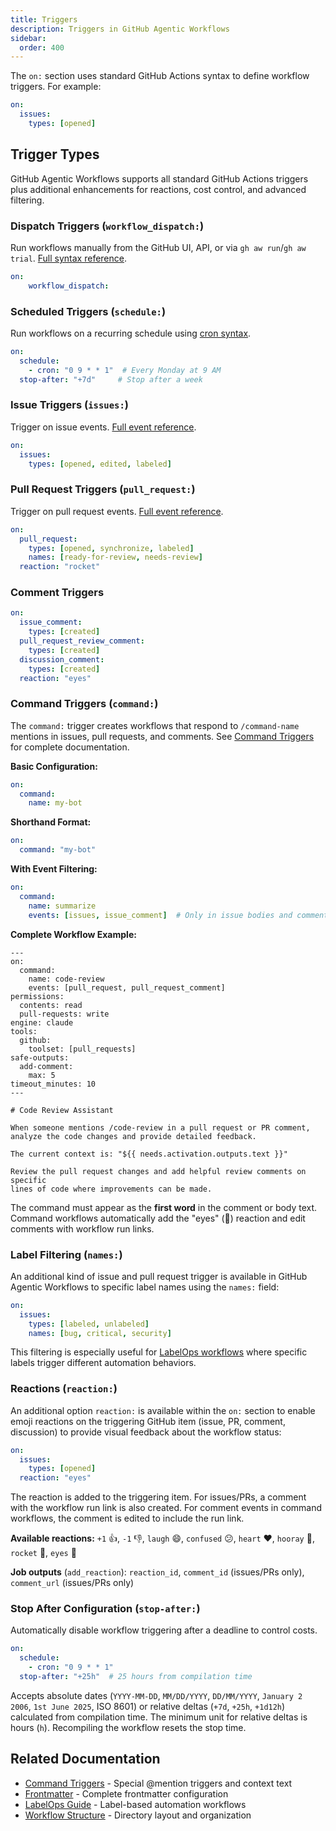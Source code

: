 ```yaml
---
title: Triggers
description: Triggers in GitHub Agentic Workflows
sidebar:
  order: 400
---
```


The `on:` section uses standard GitHub Actions syntax to define workflow triggers. For example:

```yaml
on:
  issues:
    types: [opened]
```

## Trigger Types

GitHub Agentic Workflows supports all standard GitHub Actions triggers plus additional enhancements for reactions, cost control, and advanced filtering.

### Dispatch Triggers (`workflow_dispatch:`)

Run workflows manually from the GitHub UI, API, or via `gh aw run`/`gh aw trial`. [Full syntax reference](https://docs.github.com/en/actions/using-workflows/workflow-syntax-for-github-actions#on).

```yaml
on:
    workflow_dispatch:
```

### Scheduled Triggers (`schedule:`)

Run workflows on a recurring schedule using [cron syntax](https://docs.github.com/en/actions/using-workflows/events-that-trigger-workflows#schedule).

```yaml
on:
  schedule:
    - cron: "0 9 * * 1"  # Every Monday at 9 AM
  stop-after: "+7d"     # Stop after a week
```

### Issue Triggers (`issues:`)

Trigger on issue events. [Full event reference](https://docs.github.com/en/actions/using-workflows/events-that-trigger-workflows#issues).

```yaml
on:
  issues:
    types: [opened, edited, labeled]
```

### Pull Request Triggers (`pull_request:`)

Trigger on pull request events. [Full event reference](https://docs.github.com/en/actions/using-workflows/events-that-trigger-workflows#pull_request).

```yaml
on:
  pull_request:
    types: [opened, synchronize, labeled]
    names: [ready-for-review, needs-review]
  reaction: "rocket"
```

### Comment Triggers
```yaml
on:
  issue_comment:
    types: [created]
  pull_request_review_comment:
    types: [created]
  discussion_comment:
    types: [created]
  reaction: "eyes"
```

### Command Triggers (`command:`)

The `command:` trigger creates workflows that respond to `/command-name` mentions in issues, pull requests, and comments. See [Command Triggers](/gh-aw/reference/command-triggers/) for complete documentation.

**Basic Configuration:**
```yaml
on:
  command:
    name: my-bot
```

**Shorthand Format:**
```yaml
on:
  command: "my-bot"
```

**With Event Filtering:**
```yaml
on:
  command:
    name: summarize
    events: [issues, issue_comment]  # Only in issue bodies and comments
```

**Complete Workflow Example:**
```aw wrap
---
on:
  command:
    name: code-review
    events: [pull_request, pull_request_comment]
permissions:
  contents: read
  pull-requests: write
engine: claude
tools:
  github:
    toolset: [pull_requests]
safe-outputs:
  add-comment:
    max: 5
timeout_minutes: 10
---

# Code Review Assistant

When someone mentions /code-review in a pull request or PR comment,
analyze the code changes and provide detailed feedback.

The current context is: "${{ needs.activation.outputs.text }}"

Review the pull request changes and add helpful review comments on specific
lines of code where improvements can be made.
```

The command must appear as the **first word** in the comment or body text. Command workflows automatically add the "eyes" (👀) reaction and edit comments with workflow run links.

### Label Filtering (`names:`)

An additional kind of issue and pull request trigger is available in GitHub Agentic Workflows to specific label names using the `names:` field:

```yaml
on:
  issues:
    types: [labeled, unlabeled]
    names: [bug, critical, security]
```

This filtering is especially useful for [LabelOps workflows](/gh-aw/guides/labelops/) where specific labels trigger different automation behaviors.

### Reactions (`reaction:`)

An additional option  `reaction:` is available within the `on:` section to enable emoji reactions on the triggering GitHub item (issue, PR, comment, discussion) to provide visual feedback about the workflow status:

```yaml
on:
  issues:
    types: [opened]
  reaction: "eyes"
```

The reaction is added to the triggering item. For issues/PRs, a comment with the workflow run link is also created. For comment events in command workflows, the comment is edited to include the run link.

**Available reactions:** `+1` 👍, `-1` 👎, `laugh` 😄, `confused` 😕, `heart` ❤️, `hooray` 🎉, `rocket` 🚀, `eyes` 👀

**Job outputs** (`add_reaction`): `reaction_id`, `comment_id` (issues/PRs only), `comment_url` (issues/PRs only)

### Stop After Configuration (`stop-after:`)

Automatically disable workflow triggering after a deadline to control costs.

```yaml
on:
  schedule:
    - cron: "0 9 * * 1"
  stop-after: "+25h"  # 25 hours from compilation time
```

Accepts absolute dates (`YYYY-MM-DD`, `MM/DD/YYYY`, `DD/MM/YYYY`, `January 2 2006`, `1st June 2025`, ISO 8601) or relative deltas (`+7d`, `+25h`, `+1d12h`) calculated from compilation time. The minimum unit for relative deltas is hours (`h`). Recompiling the workflow resets the stop time.

## Related Documentation

- [Command Triggers](/gh-aw/reference/command-triggers/) - Special @mention triggers and context text
- [Frontmatter](/gh-aw/reference/frontmatter/) - Complete frontmatter configuration
- [LabelOps Guide](/gh-aw/guides/labelops/) - Label-based automation workflows
- [Workflow Structure](/gh-aw/reference/workflow-structure/) - Directory layout and organization